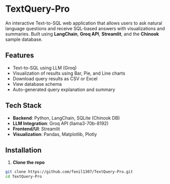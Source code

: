 # TextQuery-Pro


An interactive Text-to-SQL web application that allows users to ask natural language questions and receive SQL-based answers with visualizations and summaries. Built using **LangChain**, **Groq API**, **Streamlit**, and the **Chinook** sample database.

##  Features

-  Text-to-SQL using LLM (Groq)
-  Visualization of results using Bar, Pie, and Line charts
-  Download query results as CSV or Excel
-  View database schema
-  Auto-generated query explanation and summary

##  Tech Stack

- **Backend**: Python, LangChain, SQLite (Chinook DB)
- **LLM Integration**: Groq API (llama3-70b-8192)
- **Frontend/UI**: Streamlit
- **Visualization**: Pandas, Matplotlib, Plotly

## Installation

1. **Clone the repo**
```bash
git clone https://github.com/fenil1307/TextQuery-Pro.git
cd TextQuery-Pro
